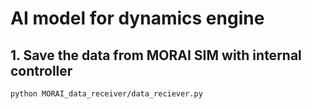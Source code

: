 # AI model for dynamics engine

## 1. Save the data from MORAI SIM with internal controller
	python MORAI_data_receiver/data_reciever.py
	
	